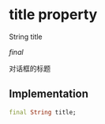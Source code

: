 


# title property







String title
  
_<span class="feature">final</span>_



<p>对话框的标题</p>



## Implementation

```dart
final String title;
```







